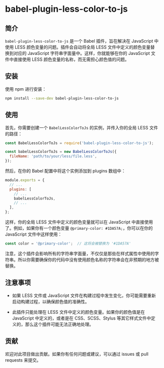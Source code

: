 # babel-plugin-less-color-to-js

## 简介

`babel-plugin-less-color-to-js` 是一个 Babel 插件，旨在解决在 JavaScript 中使用 LESS 颜色变量的问题。插件会自动将全局 LESS 文件中定义的颜色变量替换到对应的 JavaScript 字符串字面量中。这样，你就能够在你的 JavaScript 文件中直接使用 LESS 颜色变量的名称，而无需担心颜色值的问题。

## 安装

使用 npm 进行安装：

```bash
npm install --save-dev babel-plugin-less-color-to-js
```

## 使用

首先，你需要创建一个 `BabelLessColorToJs` 的实例，并传入你的全局 LESS 文件的路径：

```javascript
const BabelLessColorToJs = require('babel-plugin-less-color-to-js');

const babelLessColorToJs = new BabelLessColorToJs({
  fileName: 'path/to/your/less/file.less',
});
```

然后，在你的 Babel 配置中将这个实例添加到 plugins 数组中：

```javascript
module.exports = {
  // ...
  plugins: [
    // ...
    babelLessColorToJs,
    // ...
  ],
};
```

这样，你的全局 LESS 文件中定义的颜色变量就可以在 JavaScript 中直接使用了。例如，如果你有一个颜色变量 `@primary-color: #1DA57A;`，你可以在你的 JavaScript 文件中这样使用：

```javascript
const color = '@primary-color';  // 这将会被替换为 '#1DA57A'
```

注意，这个插件会影响所有的字符串字面量，不仅仅是那些在样式属性中使用的字符串。所以你需要确保你的代码中没有使用颜色名称的字符串会在非预期的地方被替换。

## 注意事项

- 如果 LESS 文件或 JavaScript 文件在构建过程中发生变化，你可能需要重新启动构建过程，以确保颜色值的准确性。

- 此插件只能处理在 LESS 文件中定义的颜色变量。如果你的颜色值是在 JavaScript 中定义的，或者是在 CSS、SCSS、Stylus 等其它样式文件中定义的，那么这个插件可能无法正确地处理。

## 贡献

欢迎对此项目做出贡献。如果你有任何问题或建议，可以通过 issues 或 pull requests 来提交。